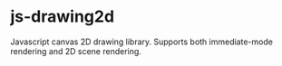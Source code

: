 # js-drawing2d
Javascript canvas 2D drawing library. Supports both immediate-mode rendering and 2D scene rendering.
